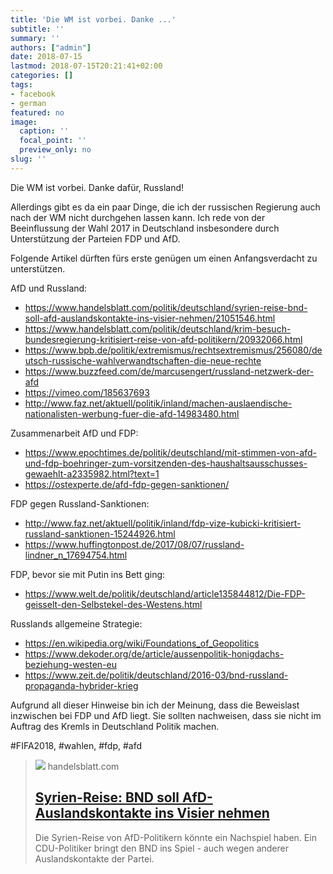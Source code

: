 ```yaml
---
title: 'Die WM ist vorbei. Danke ...'
subtitle: ''
summary: ''
authors: ["admin"]
date: 2018-07-15
lastmod: 2018-07-15T20:21:41+02:00
categories: []
tags:
- facebook
- german
featured: no
image:
  caption: ''
  focal_point: ''
  preview_only: no
slug: ''
---
```

Die WM ist vorbei. Danke dafür, Russland! 

Allerdings gibt es da ein paar Dinge, die ich der russischen Regierung auch nach der WM nicht durchgehen lassen kann. Ich rede von der Beeinflussung der Wahl 2017 in Deutschland insbesondere durch Unterstützung der Parteien FDP und AfD. 

Folgende Artikel dürften fürs erste genügen um einen Anfangsverdacht zu unterstützen.

AfD und Russland:
- https://www.handelsblatt.com/politik/deutschland/syrien-reise-bnd-soll-afd-auslandskontakte-ins-visier-nehmen/21051546.html
- https://www.handelsblatt.com/politik/deutschland/krim-besuch-bundesregierung-kritisiert-reise-von-afd-politikern/20932066.html
- https://www.bpb.de/politik/extremismus/rechtsextremismus/256080/deutsch-russische-wahlverwandtschaften-die-neue-rechte
- https://www.buzzfeed.com/de/marcusengert/russland-netzwerk-der-afd
- https://vimeo.com/185637693
- http://www.faz.net/aktuell/politik/inland/machen-auslaendische-nationalisten-werbung-fuer-die-afd-14983480.html

Zusammenarbeit AfD und FDP:
- https://www.epochtimes.de/politik/deutschland/mit-stimmen-von-afd-und-fdp-boehringer-zum-vorsitzenden-des-haushaltsausschusses-gewaehlt-a2335982.html?text=1
- https://ostexperte.de/afd-fdp-gegen-sanktionen/

FDP gegen Russland-Sanktionen:
- http://www.faz.net/aktuell/politik/inland/fdp-vize-kubicki-kritisiert-russland-sanktionen-15244926.html
- https://www.huffingtonpost.de/2017/08/07/russland-lindner_n_17694754.html

FDP, bevor sie mit Putin ins Bett ging:
- https://www.welt.de/politik/deutschland/article135844812/Die-FDP-geisselt-den-Selbstekel-des-Westens.html

Russlands allgemeine Strategie:
- https://en.wikipedia.org/wiki/Foundations_of_Geopolitics
- https://www.dekoder.org/de/article/aussenpolitik-honigdachs-beziehung-westen-eu
- https://www.zeit.de/politik/deutschland/2016-03/bnd-russland-propaganda-hybrider-krieg

Aufgrund all dieser Hinweise bin ich der Meinung, dass die Beweislast inzwischen bei FDP und AfD liegt. Sie sollten nachweisen, dass sie nicht im Auftrag des Kremls in Deutschland Politik machen.

#FIFA2018, #wahlen, #fdp, #afd
> [![](https://www.handelsblatt.com/images/bundesnachrichtendienst/21051556/3-format2003.jpg)](https://www.handelsblatt.com/politik/deutschland/syrien-reise-bnd-soll-afd-auslandskontakte-ins-visier-nehmen/21051546.html)
> handelsblatt.com
> ## [Syrien-Reise: BND soll AfD-Auslandskontakte ins Visier nehmen](https://www.handelsblatt.com/politik/deutschland/syrien-reise-bnd-soll-afd-auslandskontakte-ins-visier-nehmen/21051546.html)
>
>Die Syrien-Reise von AfD-Politikern könnte ein Nachspiel haben. Ein CDU-Politiker bringt den BND ins Spiel - auch wegen anderer Auslandskontakte der Partei.


